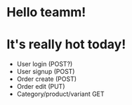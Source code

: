 # Hello teamm!

# It's really hot today!

- User login (POST?)
- User signup (POST)
- Order create (POST)
- Order edit (PUT)
- Category/product/variant GET
